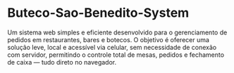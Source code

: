 # Buteco-Sao-Benedito-System
Um sistema web simples e eficiente desenvolvido para o gerenciamento de pedidos em restaurantes, bares e botecos. O objetivo é oferecer uma solução leve, local e acessível via celular, sem necessidade de conexão com servidor, permitindo o controle total de mesas, pedidos e fechamento de caixa — tudo direto no navegador.
